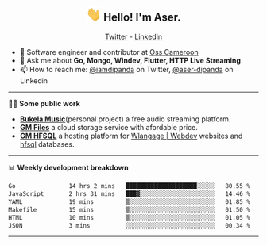 <h2 align="center"> <img src="https://github.com/gabriel-TheCode/gabriel-TheCode/blob/master/gifs/Hi.gif" width="30px"> Hello! I'm Aser.</h2>
<p align="center">
  <a href="https://twitter.com/iamdipanda">Twitter</a> - 
  <a href="https://www.linkedin.com/in/aser-dipanda/">Linkedin</a>
</p>


- 🔭 Software engineer and contributor at [Oss Cameroon](https://github.com/osscameroon)
- 💬 Ask me about **Go, Mongo, Windev, Flutter, HTTP Live Streaming**
- 📫 How to reach me: [@iamdipanda](https://twitter.com/iamdipanda) on Twitter, [@aser-dipanda](https://www.linkedin.com/in/aser-dipanda/) on Linkedin

-------

👨‍💻 **Some public work**

- **[Bukela Music](https://music.bukela.co)**(personal project) a free audio streaming platform. 
- **[GM Files](https://gamesmania.io)** a cloud storage service with afordable price.
- **[GM HFSQL](https://gamesmania.io)** a hosting platform for [Wlangage | Webdev](https://pcsoft.fr/webdev/index.html) websites and [hfsql](https://pcsoft.fr/accueilpub/hfsql.htm) databases.
-------

📊 **Weekly development breakdown**

<!--START_SECTION:waka-->

```text
Go               14 hrs 2 mins   ████████████████████░░░░░   80.55 %
JavaScript       2 hrs 31 mins   ███▓░░░░░░░░░░░░░░░░░░░░░   14.46 %
YAML             19 mins         ▒░░░░░░░░░░░░░░░░░░░░░░░░   01.85 %
Makefile         15 mins         ▒░░░░░░░░░░░░░░░░░░░░░░░░   01.50 %
HTML             10 mins         ▒░░░░░░░░░░░░░░░░░░░░░░░░   01.05 %
JSON             3 mins          ░░░░░░░░░░░░░░░░░░░░░░░░░   00.34 %
```

<!--END_SECTION:waka-->

-------

